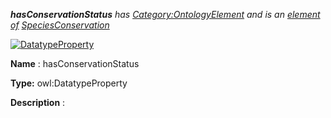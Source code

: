 ___hasConservationStatus__ 
 has
 [Category:OntologyElement](../../Category/OntologyElement "Category:OntologyElement") 
 and is an
 [element of](../../Property/ElementOf "Property:ElementOf") 
[SpeciesConservation](../../Submissions/SpeciesConservation "Submissions:SpeciesConservation")_




  





[![DatatypeProperty](../../images/thumb/a/a5/DatatypeProperty.gif/45px-DatatypeProperty.gif)](../../Image/DatatypeProperty.gif "DatatypeProperty")


__Name__ 
 : hasConservationStatus
 



__Type:__ 
 owl:DatatypeProperty
 



__Description__ 
 :